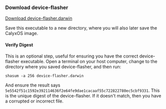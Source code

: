### Download device-flasher

<a class="btn" href="https://release.calyxinstitute.org/device-flasher/1.0.3/device-flasher.darwin">Download device-flasher.darwin</a>

Save this executable to a new directory, where you will also later save the CalyxOS image.

#### Verify Digest

This is an optional step, useful for ensuring you have the correct device-flasher executable. Open a terminal on your host computer, change to the directory where you saved device-flasher, and then run:

```
shasum -a 256 device-flasher.darwin
```

And ensure the result says `5e5542f51c1592e392114636f2e64fe9dae1cacaaf55c722822780ec5cbf9331`. This is the unique digest of the device-flasher. If it doesn't match, then you have a corrupted or incorrect file.
